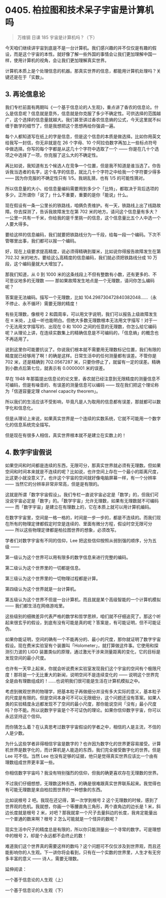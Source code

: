 # 0405. 柏拉图和技术呆子宇宙是计算机吗
> 万维钢 日课 185 宇宙是计算机吗？（下）

今天咱们继续讲宇宙到底是不是一台计算机。我们感兴趣的并不仅仅是有趣的假设，而是这个宇宙的本性。就好像了解一些外国的事情会让我们更加理解中国一样，使用计算机的视角，会让我们更加理解真实世界。

计算机本质上是个处理信息的机器。那真实世界的信息，都能用计算机处理吗？关键还是在于「实数」。

## 3. 再论信息论

我们专栏前面有两期叫《一个基于信息论的人生观》，重点讲了香农的信息论。什么是信息呢？信息就是意外，信息就是你克服了多少不确定性。可供选择的范围越广，这个选择的信息量就越大。我们甚至讲过香农信息熵的公式，今天这里就不纠缠于数学的细节了，但是我想把这个思想再给你强调一遍。

每个人都知道写在纸上的字是信息，但是这个信息的本质是做选择。比如你用英文给我写一封信，你无非就是在 26 个字母、10 个阿拉伯数字再加上一些标点符号中做选择。你写的每个字都是从这几十个字符中选取了一个 —— 你是在几十个选项之中选择了一项，你克服了这么大的不确定性。

再比如说，我知道有五个候选人在竞争一个位置，但是我不知道是谁当选了。你告诉我当选者的名字，这个名字的信息，就比几十个字符之中给我一个字符要少得多 —— 因为你克服的不确定性只有 1/5。我胡乱猜，也有 1/5 的可能性猜对。

所以信息量的大小、给信息量编码需要用到多少个「比特」，都取决于背后选项的多少。正所谓你「说了」什么不重要，重要的是你「能说」什么。

现在假设有一条一公里长的铁路线，咱俩负责维护。有一天，铁路线上出了线路故障。你去探测了，告诉我故障发生在第 702 米的地方。请问这个信息量有多大？一公里一共有一千米，你给我的是千里挑一的信息，这个信息量比五个人中选一个人要大得多。

要给这样的信息编码，我们就要把铁路线分为一千段，给每一段一个编码。下次不管哪里出事，我们都可以报一个编码。

好，现在上级要求提高精度，说必须得精确到厘米，比如说你得报告故障发生在第 702.32 米的地方。要给这么高精度的信息编码，我们就必须把铁路线分成 10 万段，这个编码量就大大增加了。

那我们知道，从 0 到 1000 米的这条线段上不但有整数有小数，还有更多的、不可思议地多的无理数 —— 那如果故障发生地点是一个无理数，请问你怎么编码呢？

答案是无法编码。描写一个无理数，比如 104.298730472840382048……（永不停止、永不循环）需要无限的精度！

有些无理数，像根号 2 和圆周率，可以用文字说明，我们可以报告上级故障发生在 π 米处，上级一听也能明白。但绝大多数无理数根本无法用文字描写！对于一个无法用文字描写的、出现在 0 和 1000 之间的任意的无理数，你怎么给它编码呢？从理论上讲，在连续实数集上的精确信息是不可编码的，「信息熵」的概念也不再适用了。

说到这里你可能要抗议了。你说我们根本就不需要用无理数标记位置，我们有限的精度就已经够用了啊！的确是这样。日常生活中的任何测量都有误差。不管你是 702 米，还是精确到 702.0567287 米，只要你停止了，就留有一定的误差。精确到小数点后第七位，就表示有 0.0000001 米的误差。

早在 1948 年那篇提出信息论的论文里，香农就已经注意到无限精度的测量信息不可编码，但是有噪音的、有误差的测量信息可以编码 —— 现在我们把这个理论称为「信道容量定理 channel capacity theorem」。

所以我们的生活应该不受影响，毕竟凡是人为取用的信息都有误差，那就都可以数字化和信息化。

但是从理论上来说，如果真实世界是一个连续的实数系统，它就不可能用一个数字化的信息系统完全描写。

但是现在有很多人相信，真实世界根本就不是建立在实数上的！

## 4. 数字宇宙假说

如果空间和时间都是连续的东西，无限可分，那真实世界就必须有无理数。但如果空间和时间本来就是不连续的呢？比如说，也许空间上存在一个最小的距离尺度，比这更小就没意义了。也许这个宇宙的空间就好像电脑屏幕一样，有一个分辨率 —— 当然它的分辨率非常非常高，但是是有限的。

这就是所谓「数字宇宙假设」。我们专栏一直说宇宙必定是「数学」的，但我们可没说宇宙必定是「数字」的。「数学宇宙」允许无理数，如果有无理数就不可编码 —— 而「数字宇宙」是建立在有理数上的，它在本质上就可以用计算机编码。

在数字宇宙里，空间是一格一格的，时间是一步一步的，都是不连续的。而我们现在所有的物理定律都假定时空是连续的、里面有微分方程，假设时空无限可分 —— 所以这些物理定律都是柏拉图世界的想象，必须改写。

学者们对数字宇宙有不同的信仰，Lee 把这些信仰按照从弱到强的顺序，分为五级 ——

第一级认为这个世界可以用有限多的数字信息来进行完整的编码。

第二级认为这个世界里的一切都是信息。

第三级认为这个世界里的一切物理过程都是计算。

第四级认为这个世界就是一台计算机。

第五级认为这个世界不但是一台计算机，而且就是某个高级智能的一个计算机模拟 —— 我们都生活在网络游戏里。

这些级别的细微差异代表严格的数学和哲学思辨，咱们就不仔细追究了。那这个听起来很玄乎的假设，到底有没有可能是真的呢？答案是，有可能证明，但不可能证伪。

如果你能证明，空间的确有一个不能再分的、最小的尺度，那你就证明了数字宇宙假设。现在费米实验室有个装置叫「Holometer」，就打算做这件事。它使用和探测引力波的 LIGO 装置类似的原理，通过激光干涉来测量距离的变化，它的目标是发现空间的最小尺度。

也许有一天早上起来，你就会听说费米实验室发现我们这个宇宙的空间有个极限尺度！那将是一个无比重大的新闻，说明空间不是连续变化的 —— 说明这个世界完全是由有理数组成的！……也说明我们很可能是生活在计算机模拟之中。

考虑到微观世界的物理学，把基本粒子再做细分并没有多大实际的意义，基本粒子的尺度是有限的。但是空间本身可不可以无限细分，这个问题还没有答案。如果人类的实验精度永远都发现不了空间的最小尺度，那你能说空间「没有」最小尺度吗？你不能。所以说数字宇宙是个不可证伪的理论。如果你信仰数字宇宙，你可以永远坚持这个信仰。

而你猜怎么着？在认真思考过数字宇宙假设的学者之中，相信的人是主流，不信的人是少数。

为什么这些学者非得相信宇宙是数字的？也许因为数字化的世界更容易接受。计算机世界是数字化的，而计算机是人能造的东西，我们完全接受数字化的世界。但是 Lee 可不信。当然 Lee 也没有足够的证据，他只是觉得真实世界应该比一个由有理数组成世界更丰富一些。

你相信数字宇宙吗？我没有特别强烈的信仰，但我的确更喜欢存在无理数的世界。

不过我们仔细想想，无理数这种东西，的确是很难跟真实世界联系起来。我觉得也有可能无理数是来自柏拉图世界的一种想象的东西。

比如说根号 2 吧。我现在还记得，第一次学到根号 2 这个无理数的时候，感到了世界观的危机。我就想，你画一个等腰直角三角形，两个直角边的边长是 1 米，斜边长度就是根号 2 米，对吧？那我就拿一个尺子去量斜边的长度，我肯定能量出一个普通的数来啊？根号 2 怎么可能就是一个怪异的数呢？

现实生活中尺子的精度总是有限的，所以你只能测量出一个寻常的数字。可是理想中的根号 2，却是个永远都不会终止的数！

难道我们这个世界真的需要这样的数吗？这个问题可不仅仅涉及到世界观，而且还能影响你的人生观。下一讲你将会看到，只有在一个实数的世界里，人生才有无穷多丰富的意义 —— 诗人，需要无理数。

延伸阅读：

一个基于信息论的人生观（上）

一个基于信息论的人生观（下）


